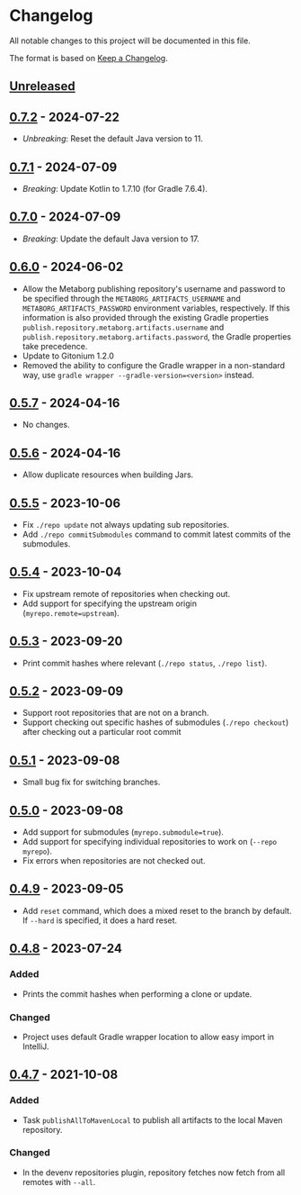 # Changelog
All notable changes to this project will be documented in this file.

The format is based on [Keep a Changelog](https://keepachangelog.com/en/1.1.0/).

## [Unreleased]


## [0.7.2] - 2024-07-22
- *Unbreaking*: Reset the default Java version to 11.


## [0.7.1] - 2024-07-09
- *Breaking*: Update Kotlin to 1.7.10 (for Gradle 7.6.4).


## [0.7.0] - 2024-07-09
- *Breaking*: Update the default Java version to 17.


## [0.6.0] - 2024-06-02
- Allow the Metaborg publishing repository's username and password to be specified through the `METABORG_ARTIFACTS_USERNAME` and `METABORG_ARTIFACTS_PASSWORD` environment variables, respectively. If this information is also provided through the existing Gradle properties `publish.repository.metaborg.artifacts.username` and `publish.repository.metaborg.artifacts.password`, the Gradle properties take precedence.
- Update to Gitonium 1.2.0
- Removed the ability to configure the Gradle wrapper in a non-standard way, use `gradle wrapper --gradle-version=<version>` instead.


## [0.5.7] - 2024-04-16
- No changes.


## [0.5.6] - 2024-04-16
- Allow duplicate resources when building Jars.


## [0.5.5] - 2023-10-06
- Fix `./repo update` not always updating sub repositories.
- Add `./repo commitSubmodules` command to commit latest commits of the submodules.


## [0.5.4] - 2023-10-04
- Fix upstream remote of repositories when checking out.
- Add support for specifying the upstream origin (`myrepo.remote=upstream`).


## [0.5.3] - 2023-09-20
- Print commit hashes where relevant (`./repo status`, `./repo list`).


## [0.5.2] - 2023-09-09
- Support root repositories that are not on a branch.
- Support checking out specific hashes of submodules (`./repo checkout`) after checking out a particular root commit


## [0.5.1] - 2023-09-08
- Small bug fix for switching branches.


## [0.5.0] - 2023-09-08
- Add support for submodules (`myrepo.submodule=true`).
- Add support for specifying individual repositories to work on (`--repo myrepo`).
- Fix errors when repositories are not checked out.


## [0.4.9] - 2023-09-05
- Add `reset` command, which does a mixed reset to the branch by default.
  If `--hard` is specified, it does a hard reset.


## [0.4.8] - 2023-07-24
### Added
- Prints the commit hashes when performing a clone or update.

### Changed
- Project uses default Gradle wrapper location to allow easy import in IntelliJ.


## [0.4.7] - 2021-10-08
### Added
- Task `publishAllToMavenLocal` to publish all artifacts to the local Maven repository.

### Changed
- In the devenv repositories plugin, repository fetches now fetch from all remotes with `--all`.



[Unreleased]: https://github.com/metaborg/gradle.config/compare/release-0.7.2...HEAD
[0.7.2]: https://github.com/metaborg/gradle.config/compare/release-0.7.1...release-0.7.2
[0.7.1]: https://github.com/metaborg/gradle.config/compare/release-0.7.0...release-0.7.1
[0.7.0]: https://github.com/metaborg/gradle.config/compare/release-0.6.0...release-0.7.0
[0.6.0]: https://github.com/metaborg/gradle.config/compare/release-0.5.7...release-0.6.0
[0.5.7]: https://github.com/metaborg/gradle.config/compare/release-0.5.6...release-0.5.7
[0.5.6]: https://github.com/metaborg/gradle.config/compare/release-0.5.5...release-0.5.6
[0.5.5]: https://github.com/metaborg/gradle.config/compare/release-0.5.4...release-0.5.5
[0.5.4]: https://github.com/metaborg/gradle.config/compare/release-0.5.3...release-0.5.4
[0.5.3]: https://github.com/metaborg/gradle.config/compare/release-0.5.2...release-0.5.3
[0.5.2]: https://github.com/metaborg/gradle.config/compare/release-0.5.1...release-0.5.2
[0.5.1]: https://github.com/metaborg/gradle.config/compare/release-0.5.0...release-0.5.1
[0.5.0]: https://github.com/metaborg/gradle.config/compare/release-0.4.9...release-0.5.0
[0.4.9]: https://github.com/metaborg/gradle.config/compare/release-0.4.8...release-0.4.9
[0.4.8]: https://github.com/metaborg/gradle.config/compare/release-0.4.7...release-0.4.8
[0.4.7]: https://github.com/metaborg/gradle.config/compare/release-0.4.6...release-0.4.7
